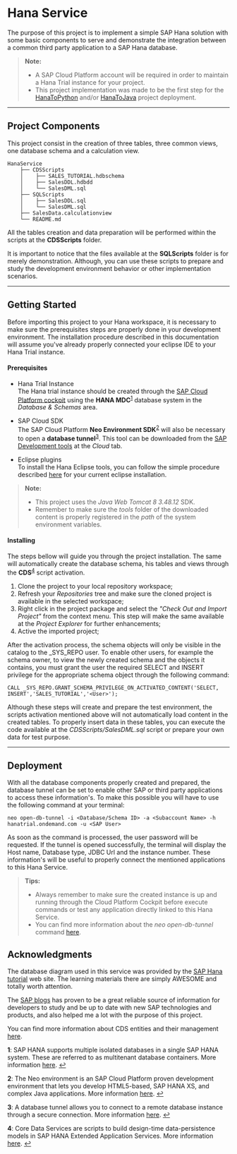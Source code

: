 
Hana Service
===================

The purpose of this project is to implement a simple SAP Hana solution with some basic components to serve and demonstrate the integration between a common third party application to a SAP Hana database.

> **Note:**
> 
> - A SAP Cloud Platform account will be required in order to maintain a Hana Trial instance for your project.
> - This project implementation was made to be the first step for the [HanaToPython](https://github.com/NickChecan/HanaToPython-Application) and/or [HanaToJava](https://github.com/NickChecan/HanaToJava-Application) project deployment.

----------

Project Components
-------------

This project consist in the creation of three tables, three common views, one database schema and a calculation view.

```
HanaService
	├── CDSScripts
	│    ├── SALES_TUTORIAL.hdbschema
	│    ├── SalesDDL.hdbdd
	│    └── SalesDML.sql
	├── SQLScripts
	│    ├── SalesDDL.sql
	│    └── SalesDML.sql
	├── SalesData.calculationview
	└── README.md
```

All the tables creation and data preparation will be performed within the scripts at the **CDSScripts** folder.

It is important to notice that the files available at the **SQLScripts** folder is for merely demonstration. Although, you can use these scripts to prepare and study the development environment behavior or other implementation scenarios. 

----------

Getting Started
-------------

Before importing this project to your Hana workspace, it is necessary to make sure the prerequisites steps are properly done in your development environment.
The installation procedure described in this documentation will assume you've already properly connected your eclipse IDE to your Hana Trial instance.

#### <i class="icon-layers"></i> Prerequisites

 - Hana Trial Instance </br>
The Hana trial instance should be created through the [SAP Cloud Platform cockpit](https://account.hanatrial.ondemand.com/) using the **HANA MDC**<sup id="a1">[1](#f1)</sup> database system in the *Database & Schemas* area.

 - SAP Cloud SDK </br>
The SAP Cloud Platform **Neo Environment SDK**<sup id="a2">[2](#f2)</sup> will also be necessary to open a **database tunnel**<sup id="a3">[3](#f3)</sup>. 
This tool can be downloaded from the [SAP Development tools](https://tools.hana.ondemand.com/) at the *Cloud* tab.

 - Eclipse plugins </br>
To install the Hana Eclipse tools, you can follow the simple procedure described [here](https://tools.hana.ondemand.com/#hanatools) for your current eclipse installation.


> **Note:**
> 
> - This project uses the *Java Web Tomcat 8 3.48.12* SDK.
> - Remember to make sure the *tools* folder of the downloaded content is properly registered in the *path* of the system environment variables.


#### <i class="icon-download"></i> Installing

The steps bellow will guide you through the project installation. The same will automatically create the database schema, his tables and views through the **CDS**<sup id="a4">[4](#f4)</sup> script activation.

 1. Clone the project to your local repository workspace;
 2. Refresh your *Repositories* tree and make sure the cloned project is available in the selected workspace;
 3. Right click in the project package and select the *"Check Out and Import Project"* from the context menu. This step will make the same available at the *Project Explorer* for further enhancements;
 4. Active the imported project;

After the activation process, the schema objects will only be visible in the catalog to the \_SYS\_REPO user. To enable other users, for example the schema owner, to view the newly created schema and the objects it contains, you must grant the user the required SELECT and INSERT privilege for the appropriate schema object through the following command:
```
CALL _SYS_REPO.GRANT_SCHEMA_PRIVILEGE_ON_ACTIVATED_CONTENT('SELECT, INSERT','SALES_TUTORIAL','<User>');
```
Although these steps will create and prepare the test environment, the scripts activation mentioned above will not automatically load content in the created tables.
To properly insert data in these tables, you can execute the code available at the *CDSScripts/SalesDML.sql* script or prepare your own data for test purpose.


----------

Deployment
-------------

With all the database components properly created and prepared, the database tunnel can be set to enable other SAP or third party applications to access these information's.
To make this possible you will have to use the following command at your terminal:

```
neo open-db-tunnel -i <Database/Schema ID> -a <Subaccount Name> -h hanatrial.ondemand.com -u <SAP User>
```

As soon as the command is processed, the user password will be requested.
If the tunnel is opened successfully, the terminal will display the Host name, Database type, JDBC Url and the instance number.
These information's will be useful to properly connect the mentioned applications to this Hana Service.

> **Tips:**
> 
> - Always remember to make sure the created instance is up and running through the Cloud Platform Cockpit before execute commands or test any application directly linked to this Hana Service.
> - You can find more information about the *neo open-db-tunnel* command [here](https://help.sap.com/doc/65de2977205c403bbc107264b8eccf4b/Cloud/en-US/9e3f90f2ead74229ac5c8848ed5bf292.html).


Acknowledgments
-------------
The database diagram used in this service was provided by the [SAP Hana tutorial](http://saphanatutorial.com/) web site. The learning materials there are simply AWESOME and totally worth attention.

The [SAP blogs](https://blogs.sap.com/) has proven to be a great reliable source of information for developers to study and be up to date with new SAP technologies and products, and also helped me a lot with the purpose of this project.

You can find more information about CDS entities and their management [here](https://help.sap.com/viewer/52715f71adba4aaeb480d946c742d1f6/2.0.02/en-US/e8c150fde4614804831c63a67224ffa8.html).

<b id="f1">1</b>: SAP HANA supports multiple isolated databases in a single SAP HANA system. These are referred to as multitenant database containers. More information [here](https://help.sap.com/viewer/6b94445c94ae495c83a19646e7c3fd56/2.0.00/en-US/623afd167e6b48bf956ebb7f2142f058.html). [↩](#a1)

<b id="f2">2</b>: The Neo environment is an SAP Cloud Platform proven development environment that lets you develop HTML5-based, SAP HANA XS, and complex Java applications. More information [here](https://help.sap.com/viewer/65de2977205c403bbc107264b8eccf4b/Cloud/en-US/1a8ee4e7b27d4293af175f021db8ad9c.html). [↩](#a2)

<b id="f3">3</b>: A database tunnel allows you to connect to a remote database instance through a secure connection. More information [here](https://help.hana.ondemand.com/help/6930850a8f9a40489c01ed1aa381946d.html). [↩](#a3)

<b id="f4">4</b>: Core Data Services are scripts to build design-time data-persistence models in SAP HANA Extended Application Services. More information [here](https://help.sap.com/viewer/09b6623836854766b682356393c6c416/2.0.01/en-US). [↩](#a4)